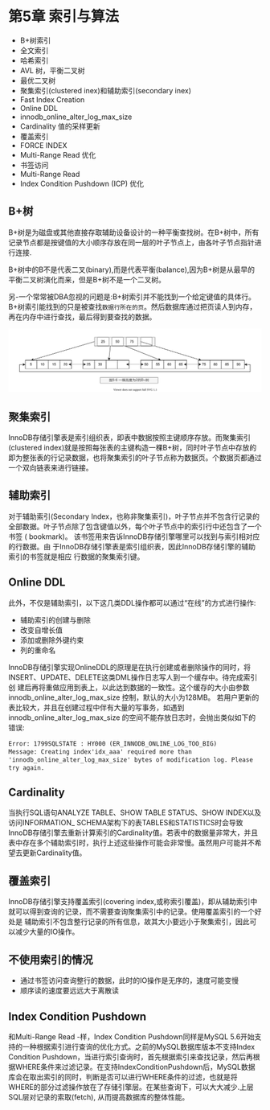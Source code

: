 # 第5章 索引与算法

- B+树索引
- 全文索引
- 哈希索引
- AVL 树，平衡二叉树
- 最优二叉树
- 聚集索引(clustered inex)和辅助索引(secondary inex)
- Fast Index Creation
- Online DDL
- innodb_online_alter_log_max_size
- Cardinality 值的采样更新
- 覆盖索引
- FORCE INDEX
- Multi-Range Read 优化
- 书签访问
- Multi-Range Read
- Index Condition Pushdown (ICP) 优化

## B+树

B+树是为磁盘或其他直接存取辅助设备设计的一种平衡查找树。在B+树中，所有记录节点都是按键值的大小顺序存放在同一层的叶子节点上，由各叶子节点指针进行连接.

B+树中的B不是代表二叉(binary),而是代表平衡(balance),因为B+树是从最早的平衡二叉树演化而来，但是B+树不是一个二叉树。

另-一个常常被DBA忽视的问题是:B+树索引并不能找到一个给定键值的具体行。B+树索引能找到的只是被查找`数据行所在的页`。然后数据库通过把页读人到内存，再在内存中进行查找，最后得到要查找的数据。

![mysql-innodb-chapter-05-06.drawio.svg](./images/mysql-innodb-chapter-05-06.drawio.svg)

## 聚集索引

InnoDB存储引擎表是索引组织表，即表中数据按照主键顺序存放。而聚集索引(clustered index)就是按照每张表的主键构造一棵B+树，同时叶子节点中存放的即为整张表的行记录数据，也将聚集索引的叶子节点称为数据页。个数据页都通过一个双向链表来进行链接。

## 辅助索引

对于辅助索引(Secondary Index，也称非聚集索引)，叶子节点并不包含行记录的
全部数据。叶子节点除了包含键值以外，每个叶子节点中的索引行中还包含了一个书签
( bookmark)。 该书签用来告诉InnoDB存储引擎哪里可以找到与索引相对应的行数据。由
于InnoDB存储引擎表是索引组织表，因此InnoDB存储引擎的辅助索引的书签就是相应
行数据的聚集索引键。


## Online DDL

此外，不仅是辅助索引，以下这几类DDL操作都可以通过“在线”的方式进行操作:
- 辅助索引的创建与删除
- 改变自增长值
- 添加或删除外键约束
- 列的重命名

InnoDB存储引擎实现OnlineDDL的原理是在执行创建或者删除操作的同时，将INSERT、UPDATE、DELETE这类DML操作日志写人到一个缓存中。待完成索引创
建后再将重做应用到表上，以此达到数据的一致性。这个缓存的大小由参数innodb_online_alter_log_max_size 控制，默认的大小为128MB。
若用户更新的表比较大，并且在创建过程中伴有大量的写事务，如遇到 innodb_online_alter_log_max_size 的空间不能存放日志时，会抛出类似如下的错误:

```log
Error: 1799SQLSTATE : HY000 (ER_INNODB_ONLINE_LOG_TOO_BIG)
Message: Creating index'idx_aaa' required more than 'innodb_online_alter_log_max_size' bytes of modification log. Please try again.
```

## Cardinality

当执行SQL语句ANALYZE TABLE、SHOW TABLE STATUS、SHOW INDEX以及访问INFORMATION_ SCHEMA架构下的表TABLES和STATISTICS时会导致
InnoDB存储引擎去重新计算索引的Cardinality值。若表中的数据量非常大，并且表中存在多个辅助索引时，执行上述这些操作可能会非常慢。虽然用户可能并不希望去更新Cardinality值。

## 覆盖索引

InnoDB存储引擎支持覆盖索引(covering index,或称索引覆盖)，即从辅助索引中
就可以得到查询的记录，而不需要查询聚集索引中的记录。使用覆盖索引的一个好处是
辅助索引不包含整行记录的所有信息，故其大小要远小于聚集索引，因此可以减少大量的IO操作。

## 不使用索引的情况

- 通过书签访问查询整行的数据，此时的IO操作是无序的，速度可能变慢
- 顺序读的速度要远远大于离散读

## Index Condition Pushdown

和Multi-Range Read -样，Index Condition Pushdown同样是MySQL 5.6开始支持的一种根据索引进行查询的优化方式。之前的MySQL数据库版本不支持Index Condition Pushdown，当进行索引查询时，首先根据索引来查找记录，然后再根据WHERE条件来过滤记录。在支持IndexConditionPushdown后，MySQL数据库会在取出索引的同时，判断是否可以进行WHERE条件的过滤，也就是将WHERE的部分过滤操作放在了存储引擎层。在某些查询下，可以大大减少.上层SQL层对记录的索取(fetch), 从而提高数据库的整体性能。